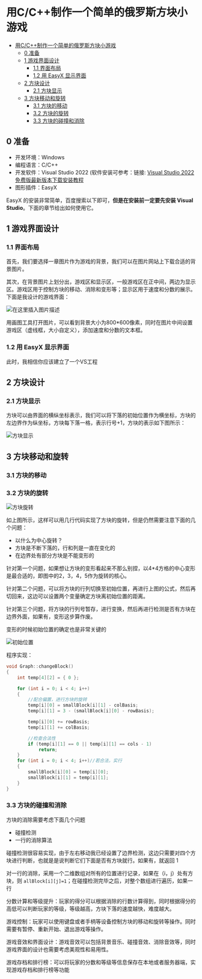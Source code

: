 #  用C/C++制作一个简单的俄罗斯方块小游戏

<!-- [toc] -->
- [用C/C++制作一个简单的俄罗斯方块小游戏](#用cc制作一个简单的俄罗斯方块小游戏)
	- [0 准备](#0-准备)
	- [1 游戏界面设计](#1-游戏界面设计)
		- [1.1 界面布局](#11-界面布局)
		- [1.2 用 EasyX 显示界面](#12-用-easyx-显示界面)
	- [2 方块设计](#2-方块设计)
		- [2.1 方块显示](#21-方块显示)
	- [3 方块移动和旋转](#3-方块移动和旋转)
		- [3.1 方块的移动](#31-方块的移动)
		- [3.2 方块的旋转](#32-方块的旋转)
		- [3.3 方块的碰撞和消除](#33-方块的碰撞和消除)

## 0 准备

- 开发环境：Windows
- 编程语言：C/C++
- 开发软件：Visual Studio 2022 (软件安装可参考：链接: [Visual Studio 2022 免费版最新版本下载安装教程](https://blog.csdn.net/u011895157/article/details/128611019)
- 图形插件：EasyX

EasyX 的安装非常简单，百度搜索以下即可，**但是在安装前一定要先安装 Visual Studio**。下面的章节给出如何使用它。

## 1 游戏界面设计

### 1.1 界面布局

首先，我们要选择一章图片作为游戏的背景，我们可以在图片网站上下载合适的背景图片。

其次，在背景图片上划分出，游戏区和显示区，一般游戏区在正中间，两边为显示区。游戏区用于控制方块的移动、消除和变形等；显示区用于速度和分数的展示。下面是我设计的游戏界面：

![在这里插入图片描述](https://img-blog.csdnimg.cn/2ffba2436cdb4adc83f574fddd19690a.png)

用画图工具打开图片，可以看到背景大小为800*600像素，同时在图片中间设置游戏区（虚线框，大小自定义），添加速度和分数的文本框。

### 1.2 用 EasyX 显示界面

此时，我相信你应该建立了一个VS工程

## 2 方块设计

### 2.1 方块显示

方块可以由界面的横纵坐标表示，我们可以将下落的初始位置作为横坐标，方块的左边界作为纵坐标，方块每下落一格，表示行号+1，方块的表示如下图所示：

![方块显示](https://img-blog.csdnimg.cn/3a27b5eab42a49eb8da3e0c6f77c2a72.png)

## 3 方块移动和旋转

### 3.1 方块的移动
### 3.2 方块的旋转

![方块旋转](https://img-blog.csdnimg.cn/a7f487daf3d943ba8ef5e6ac71856b47.png)

如上图所示，这样可以用几行代码实现了方块的旋转，但是仍然需要注意下面的几个问题：

- 以什么为中心旋转？
- 方块是不断下落的，行和列是一直在变化的
- 在边界处有部分方块是不能变形的

针对第一个问题，如果想让方块的变形看起来不那么别捏，以4*4方格的中心变形是最合适的，即图中的2，3，4，5作为旋转的核心。

针对第二个问题，可以将方块的行列切换至初始位置，再进行上图的公式，然后再切回来，这边可以设置两个变量确定方块离初始位置的距离。

针对第三个问题，将方块的行列号暂存，进行变换，然后再进行检测是否有方块在边界外面，如果有，变形这步算作废。

变形的时候初始位置的确定也是非常关键的

![初始位置](https://img-blog.csdnimg.cn/f4cc7f9705514789adc0c4a0eac0a84f.png)

程序实现：

```c
void Graph::changeBlock()
{
	int temp[4][2] = { 0 };

	for (int i = 0; i < 4; i++)
	{
		//配合偏置，进行方块的旋转
		temp[i][0] = smallBlock[i][1] - colBasis;
		temp[i][1] = 3 - (smallBlock[i][0] - rowBasis);

		temp[i][0] += rowBasis;
		temp[i][1] += colBasis;

		//检查合法性
		if (temp[i][1] == 0 || temp[i][1] == cols - 1)
			return;
	}
	for (int i = 0; i < 4; i++)//若合法，实行
	{
		smallBlock[i][0] = temp[i][0];
		smallBlock[i][1] = temp[i][1];
	}
}
```

### 3.3 方块的碰撞和消除

方块的消除需要考虑下面几个问题

- 碰撞检测
- 一行的消除算法
  
碰撞检测很容易实现，由于左右移动我已经设置了边界检测，这边只需要对四个方块进行判断，也就是是说判断它们下面是否有方块就行。如果有，就返回 1

对一行的消除，采用一个二维数组对所有的位置进行记录，如果在（i，j）处有方块，则 `allBlock[i][j]=1`；在碰撞检测完毕之后，对整个数组进行遍历，如果一行

分数计算和等级提升：玩家的得分可以根据消除的行数计算得到，同时根据得分的高低可以判断玩家的等级，等级越高，方块下落的速度越快，难度越大。

游戏控制：玩家可以使用键盘或者手柄等设备控制方块的移动和旋转等操作。同时需要有暂停、重新开始、退出游戏等操作。

游戏音效和界面设计：游戏音效可以包括背景音乐、碰撞音效、消除音效等，同时游戏界面的设计也需要考虑美观性和易用性。

游戏存档和排行榜：可以将玩家的分数和等级等信息保存在本地或者服务器端，实现游戏存档和排行榜等功能